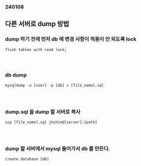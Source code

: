 ### 240108
## 다른 서버로 dump 방법
### dump 하기 전에 먼저 db 에 변경 사항이 적용이 안 되도록 lock
```
flush tables with read lock;
```
### <br/> 

### db dump
```
mysqldump -u [user] -p [db] > [file_name].sql
```
### <br/>

### dump.sql 을 dump 할 서버로 복사
```
scp [file_name].sql jhshin@[server]:[path]
```
### <br/>

### dump 할 서버에서 mysql 들어가서 db 를 만든다.
```
create database [db]
```
### <br/>
